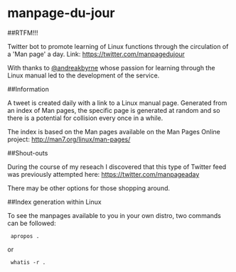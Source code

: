 # manpage-du-jour

##RTFM!!!

Twitter bot to promote learning of Linux functions through the circulation of a 
'Man page' a day. Link: https://twitter.com/manpagedujour

With thanks to [@andreakbyrne](https://twitter.com/andreakbyrne) whose passion for learning through the Linux manual 
led to the development of the service. 

##Information

A tweet is created daily with a link to a Linux manual page. Generated from an 
index of Man pages, the specific page is generated at random and so there is a 
potential for collision every once in a while. 

The index is based on the Man pages available on the Man Pages Online project: 
http://man7.org/linux/man-pages/

##Shout-outs

During the course of my reseach I discovered that this type of Twitter feed was 
previously attempted here: https://twitter.com/manpageaday

There may be other options for those shopping around. 

##Index generation within Linux

To see the manpages available to you in your own distro, two commands can be 
followed:

     apropos . 
     
or

     whatis -r . 
